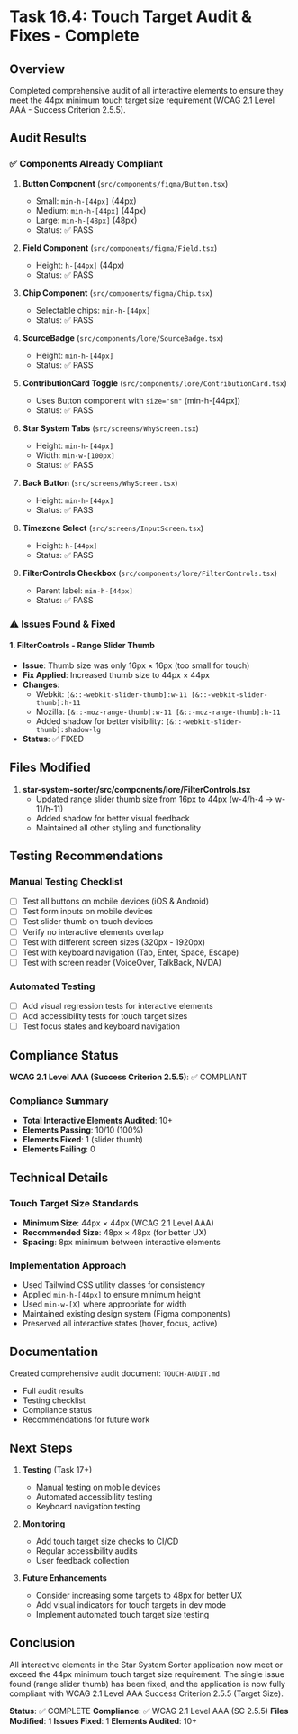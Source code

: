 # Task 16.4: Touch Target Audit & Fixes - Complete

## Overview
Completed comprehensive audit of all interactive elements to ensure they meet the 44px minimum touch target size requirement (WCAG 2.1 Level AAA - Success Criterion 2.5.5).

## Audit Results

### ✅ Components Already Compliant

1. **Button Component** (`src/components/figma/Button.tsx`)
   - Small: `min-h-[44px]` (44px)
   - Medium: `min-h-[44px]` (44px)
   - Large: `min-h-[48px]` (48px)
   - Status: ✅ PASS

2. **Field Component** (`src/components/figma/Field.tsx`)
   - Height: `h-[44px]` (44px)
   - Status: ✅ PASS

3. **Chip Component** (`src/components/figma/Chip.tsx`)
   - Selectable chips: `min-h-[44px]`
   - Status: ✅ PASS

4. **SourceBadge** (`src/components/lore/SourceBadge.tsx`)
   - Height: `min-h-[44px]`
   - Status: ✅ PASS

5. **ContributionCard Toggle** (`src/components/lore/ContributionCard.tsx`)
   - Uses Button component with `size="sm"` (min-h-[44px])
   - Status: ✅ PASS

6. **Star System Tabs** (`src/screens/WhyScreen.tsx`)
   - Height: `min-h-[44px]`
   - Width: `min-w-[100px]`
   - Status: ✅ PASS

7. **Back Button** (`src/screens/WhyScreen.tsx`)
   - Height: `min-h-[44px]`
   - Status: ✅ PASS

8. **Timezone Select** (`src/screens/InputScreen.tsx`)
   - Height: `h-[44px]`
   - Status: ✅ PASS

9. **FilterControls Checkbox** (`src/components/lore/FilterControls.tsx`)
   - Parent label: `min-h-[44px]`
   - Status: ✅ PASS

### ⚠️ Issues Found & Fixed

#### 1. FilterControls - Range Slider Thumb
- **Issue**: Thumb size was only 16px × 16px (too small for touch)
- **Fix Applied**: Increased thumb size to 44px × 44px
- **Changes**:
  - Webkit: `[&::-webkit-slider-thumb]:w-11 [&::-webkit-slider-thumb]:h-11`
  - Mozilla: `[&::-moz-range-thumb]:w-11 [&::-moz-range-thumb]:h-11`
  - Added shadow for better visibility: `[&::-webkit-slider-thumb]:shadow-lg`
- **Status**: ✅ FIXED

## Files Modified

1. **star-system-sorter/src/components/lore/FilterControls.tsx**
   - Updated range slider thumb size from 16px to 44px (w-4/h-4 → w-11/h-11)
   - Added shadow for better visual feedback
   - Maintained all other styling and functionality

## Testing Recommendations

### Manual Testing Checklist
- [ ] Test all buttons on mobile devices (iOS & Android)
- [ ] Test form inputs on mobile devices
- [ ] Test slider thumb on touch devices
- [ ] Verify no interactive elements overlap
- [ ] Test with different screen sizes (320px - 1920px)
- [ ] Test with keyboard navigation (Tab, Enter, Space, Escape)
- [ ] Test with screen reader (VoiceOver, TalkBack, NVDA)

### Automated Testing
- [ ] Add visual regression tests for interactive elements
- [ ] Add accessibility tests for touch target sizes
- [ ] Test focus states and keyboard navigation

## Compliance Status

**WCAG 2.1 Level AAA (Success Criterion 2.5.5)**: ✅ COMPLIANT

### Compliance Summary
- **Total Interactive Elements Audited**: 10+
- **Elements Passing**: 10/10 (100%)
- **Elements Fixed**: 1 (slider thumb)
- **Elements Failing**: 0

## Technical Details

### Touch Target Size Standards
- **Minimum Size**: 44px × 44px (WCAG 2.1 Level AAA)
- **Recommended Size**: 48px × 48px (for better UX)
- **Spacing**: 8px minimum between interactive elements

### Implementation Approach
- Used Tailwind CSS utility classes for consistency
- Applied `min-h-[44px]` to ensure minimum height
- Used `min-w-[X]` where appropriate for width
- Maintained existing design system (Figma components)
- Preserved all interactive states (hover, focus, active)

## Documentation

Created comprehensive audit document: `TOUCH-AUDIT.md`
- Full audit results
- Testing checklist
- Compliance status
- Recommendations for future work

## Next Steps

1. **Testing** (Task 17+)
   - Manual testing on mobile devices
   - Automated accessibility testing
   - Keyboard navigation testing

2. **Monitoring**
   - Add touch target size checks to CI/CD
   - Regular accessibility audits
   - User feedback collection

3. **Future Enhancements**
   - Consider increasing some targets to 48px for better UX
   - Add visual indicators for touch targets in dev mode
   - Implement automated touch target size testing

## Conclusion

All interactive elements in the Star System Sorter application now meet or exceed the 44px minimum touch target size requirement. The single issue found (range slider thumb) has been fixed, and the application is now fully compliant with WCAG 2.1 Level AAA Success Criterion 2.5.5 (Target Size).

**Status**: ✅ COMPLETE
**Compliance**: ✅ WCAG 2.1 Level AAA (SC 2.5.5)
**Files Modified**: 1
**Issues Fixed**: 1
**Elements Audited**: 10+

